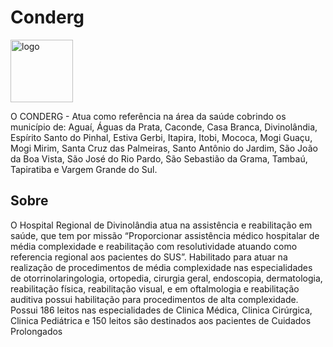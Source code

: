 # Conderg

<img src="https://www.conderg.org.br/assets/img/icon.png" alt="logo" style="height: 100px; width:100px;"/>

O CONDERG - Atua como referência na área da saúde cobrindo os município de: Aguaí, Águas da Prata, Caconde, Casa Branca, Divinolândia, Espírito Santo do Pinhal, Estiva Gerbi, Itapira, Itobi, Mococa, Mogi Guaçu, Mogi Mirim, Santa Cruz das Palmeiras, Santo Antônio do Jardim, São João da Boa Vista, São José do Rio Pardo, São Sebastião da Grama, Tambaú, Tapiratiba e Vargem Grande do Sul.

## Sobre 

O Hospital Regional de Divinolândia atua na assistência e reabilitação em saúde, que tem por missão “Proporcionar assistência médico hospitalar de média complexidade e reabilitação com resolutividade atuando como referencia regional aos pacientes do SUS”. Habilitado para atuar na realização de procedimentos de média complexidade nas especialidades de otorrinolaringologia, ortopedia, cirurgia geral, endoscopia, dermatologia, reabilitação física, reabilitação visual, e em oftalmologia e reabilitação auditiva possui habilitação para procedimentos de alta complexidade. Possui 186 leitos nas especialidades de Clinica Médica, Clinica Cirúrgica, Clinica Pediátrica e 150 leitos são destinados aos pacientes de Cuidados Prolongados